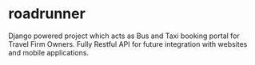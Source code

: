 # roadrunner
Django powered project which acts as Bus and Taxi booking portal for Travel Firm Owners. Fully Restful API for future integration with websites and mobile applications.
